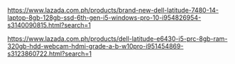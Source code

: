 https://www.lazada.com.ph/products/brand-new-dell-latitude-7480-14-laptop-8gb-128gb-ssd-6th-gen-i5-windows-pro-10-i954826954-s3140090815.html?search=1

https://www.lazada.com.ph/products/dell-latitude-e6430-i5-prc-8gb-ram-320gb-hdd-webcam-hdmi-grade-a-b-w10pro-i951454869-s3123860722.html?search=1
